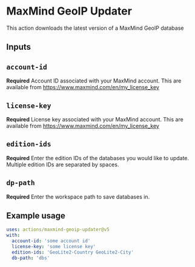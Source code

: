 # MaxMind GeoIP Updater

This action downloads the latest version of a MaxMind GeoIP database

## Inputs

## `account-id`

**Required** Account ID associated with your MaxMind account. This are available from https://www.maxmind.com/en/my_license_key

## `license-key`

**Required** License key associated with your MaxMind account. This are available from https://www.maxmind.com/en/my_license_key

## `edition-ids`

**Required** Enter the edition IDs of the databases you would like to update. Multiple edition IDs are separated by spaces.

## `dp-path`

**Required** Enter the workspace path to save databases in.

## Example usage
```yaml
uses: actions/maxmind-geoip-updater@v5
with:
  account-id: 'some account id'
  license-key: 'some license key'
  edition-ids: 'GeoLite2-Country GeoLite2-City'
  db-path: 'dbs'
```
